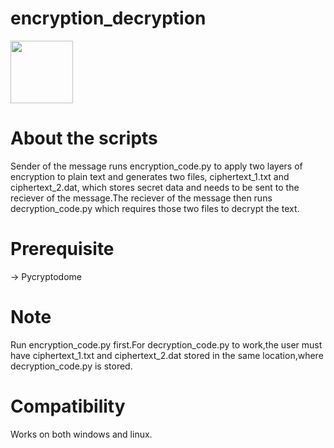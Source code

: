 # encryption_decryption

<img src="https://cdn.jsdelivr.net/gh/devicons/devicon/icons/python/python-original-wordmark.svg" width="100" height="100" />

# About the scripts

Sender of the message runs encryption_code.py to apply two layers of encryption to plain text and generates two files, ciphertext_1.txt and ciphertext_2.dat, which 
stores secret data and needs to be sent to the reciever of the message.The reciever of the message then runs decryption_code.py which requires those two files to 
decrypt the text. 

# Prerequisite

-> Pycryptodome

# Note

Run encryption_code.py first.For decryption_code.py to work,the user must have ciphertext_1.txt and ciphertext_2.dat stored in the same location,where 
decryption_code.py is stored.

# Compatibility

Works on both windows and linux.

